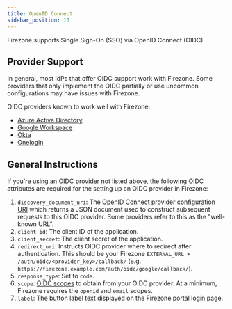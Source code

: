 ```yaml
---
title: OpenID Connect
sidebar_position: 10
---
```


Firezone supports Single Sign-On (SSO) via OpenID Connect (OIDC).

## Provider Support

In general, most IdPs that offer OIDC support work with Firezone. Some providers
that only implement the OIDC partially or use uncommon configurations may have
issues with Firezone.

OIDC providers known to work well with Firezone:

- [Azure Active Directory](oidc/azuread)
- [Google Workspace](oidc/google)
- [Okta](oidc/okta)
- [Onelogin](oidc/onelogin)

## General Instructions

If you're using an OIDC provider not listed above, the following OIDC attributes
are required for the setting up an OIDC provider
in Firezone:

1. `discovery_document_uri`: The
[OpenID Connect provider configuration URI](https://openid.net/specs/openid-connect-discovery-1_0.html#ProviderConfig)
which returns a JSON document used to construct subsequent requests to this
OIDC provider. Some providers refer to this as the "well-known URL".
1. `client_id`: The client ID of the application.
1. `client_secret`: The client secret of the application.
1. `redirect_uri`: Instructs OIDC provider where to redirect after authentication.
This should be your Firezone `EXTERNAL_URL + /auth/oidc/<provider_key>/callback/`
(e.g. `https://firezone.example.com/auth/oidc/google/callback/`).
1. `response_type`: Set to `code`.
1. `scope`: [OIDC scopes](https://openid.net/specs/openid-connect-basic-1_0.html#Scopes)
to obtain from your OIDC provider. At a minimum, Firezone requires the `openid`
and `email` scopes.
1. `label`: The button label text displayed on the Firezone portal login page.
